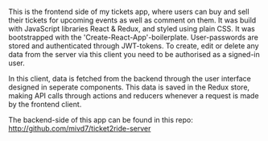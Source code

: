 This is the frontend side of my tickets app, where users can buy and sell their tickets for upcoming events as well as comment on them. It was build with JavaScript libraries React & Redux, and styled using plain CSS. It was bootstrapped with the 'Create-React-App'-boilerplate. User-passwords are stored and authenticated through JWT-tokens. To create, edit or delete any data from the server via this client you need to be authorised as a signed-in user.

In this client, data is fetched from the backend through the user interface designed in seperate components. This data is saved in the Redux store, making API calls through actions and reducers whenever a request is made by the frontend client.

The backend-side of this app can be found in this repo: http://github.com/mivd7/ticket2ride-server
